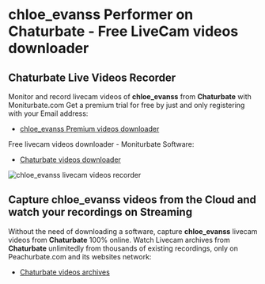 # chloe_evanss Performer on Chaturbate - Free LiveCam videos downloader

## Chaturbate Live Videos Recorder

Monitor and record livecam videos of **chloe_evanss** from **Chaturbate** with Moniturbate.com
Get a premium trial for free by just and only registering with your Email address:
* [chloe_evanss Premium videos downloader](https://moniturbate.com/request-demo-licence-key.html)

Free livecam videos downloader - Moniturbate Software:
* [Chaturbate videos downloader](https://moniturbate.com/moniturbate-download-software.html)

![chloe_evanss livecam videos recorder](https://peachurnet.com/templates/moniturbate-software.png)


## Capture chloe_evanss videos from the Cloud and watch your recordings on Streaming

Without the need of downloading a software, capture **chloe_evanss** livecam videos from **Chaturbate** 100% online.
Watch Livecam archives from **Chaturbate** unlimitedly from thousands of existing recordings, only on Peachurbate.com and its websites network:
* [Chaturbate videos archives](https://peachurnet.com/)